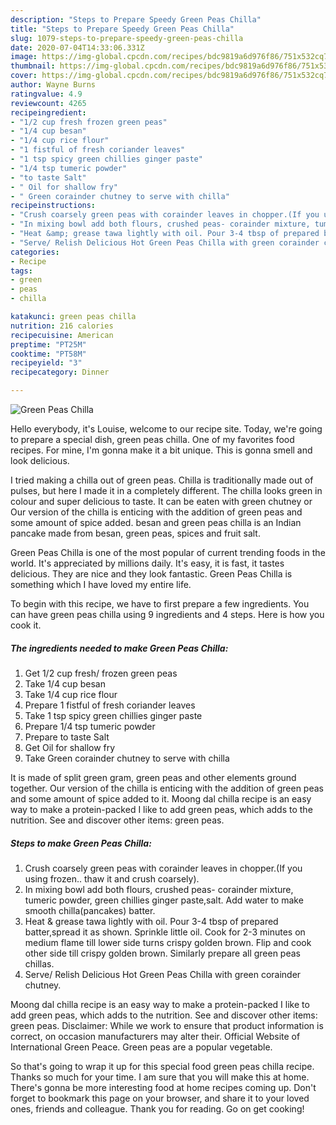 ```yaml
---
description: "Steps to Prepare Speedy Green Peas Chilla"
title: "Steps to Prepare Speedy Green Peas Chilla"
slug: 1079-steps-to-prepare-speedy-green-peas-chilla
date: 2020-07-04T14:33:06.331Z
image: https://img-global.cpcdn.com/recipes/bdc9819a6d976f86/751x532cq70/green-peas-chilla-recipe-main-photo.jpg
thumbnail: https://img-global.cpcdn.com/recipes/bdc9819a6d976f86/751x532cq70/green-peas-chilla-recipe-main-photo.jpg
cover: https://img-global.cpcdn.com/recipes/bdc9819a6d976f86/751x532cq70/green-peas-chilla-recipe-main-photo.jpg
author: Wayne Burns
ratingvalue: 4.9
reviewcount: 4265
recipeingredient:
- "1/2 cup fresh frozen green peas"
- "1/4 cup besan"
- "1/4 cup rice flour"
- "1 fistful of fresh coriander leaves"
- "1 tsp spicy green chillies ginger paste"
- "1/4 tsp tumeric powder"
- "to taste Salt"
- " Oil for shallow fry"
- " Green corainder chutney to serve with chilla"
recipeinstructions:
- "Crush coarsely green peas with corainder leaves in chopper.(If you using frozen.. thaw it and crush coarsely)."
- "In mixing bowl add both flours, crushed peas- corainder mixture, tumeric powder, green chillies ginger paste,salt. Add water to make smooth chilla(pancakes) batter."
- "Heat &amp; grease tawa lightly with oil. Pour 3-4 tbsp of prepared batter,spread it as shown. Sprinkle little oil. Cook for 2-3 minutes on medium flame till lower side turns crispy golden brown. Flip and cook other side till crispy golden brown. Similarly prepare all green peas chillas."
- "Serve/ Relish Delicious Hot Green Peas Chilla with green corainder chutney."
categories:
- Recipe
tags:
- green
- peas
- chilla

katakunci: green peas chilla 
nutrition: 216 calories
recipecuisine: American
preptime: "PT25M"
cooktime: "PT58M"
recipeyield: "3"
recipecategory: Dinner

---
```



![Green Peas Chilla](https://img-global.cpcdn.com/recipes/bdc9819a6d976f86/751x532cq70/green-peas-chilla-recipe-main-photo.jpg)

Hello everybody, it's Louise, welcome to our recipe site. Today, we're going to prepare a special dish, green peas chilla. One of my favorites food recipes. For mine, I'm gonna make it a bit unique. This is gonna smell and look delicious.

I tried making a chilla out of green peas. Chilla is traditionally made out of pulses, but here I made it in a completely different. The chilla looks green in colour and super delicious to taste. It can be eaten with green chutney or Our version of the chilla is enticing with the addition of green peas and some amount of spice added. besan and green peas chilla is an Indian pancake made from besan, green peas, spices and fruit salt.

Green Peas Chilla is one of the most popular of current trending foods in the world. It's appreciated by millions daily. It's easy, it is fast, it tastes delicious. They are nice and they look fantastic. Green Peas Chilla is something which I have loved my entire life.


To begin with this recipe, we have to first prepare a few ingredients. You can have green peas chilla using 9 ingredients and 4 steps. Here is how you cook it.

<!--inarticleads1-->

##### The ingredients needed to make Green Peas Chilla:

1. Get 1/2 cup fresh/ frozen green peas
1. Take 1/4 cup besan
1. Take 1/4 cup rice flour
1. Prepare 1 fistful of fresh coriander leaves
1. Take 1 tsp spicy green chillies ginger paste
1. Prepare 1/4 tsp tumeric powder
1. Prepare to taste Salt
1. Get  Oil for shallow fry
1. Take  Green corainder chutney to serve with chilla


It is made of split green gram, green peas and other elements ground together. Our version of the chilla is enticing with the addition of green peas and some amount of spice added to it. Moong dal chilla recipe is an easy way to make a protein-packed I like to add green peas, which adds to the nutrition. See and discover other items: green peas. 

<!--inarticleads2-->

##### Steps to make Green Peas Chilla:

1. Crush coarsely green peas with corainder leaves in chopper.(If you using frozen.. thaw it and crush coarsely).
1. In mixing bowl add both flours, crushed peas- corainder mixture, tumeric powder, green chillies ginger paste,salt. Add water to make smooth chilla(pancakes) batter.
1. Heat &amp; grease tawa lightly with oil. Pour 3-4 tbsp of prepared batter,spread it as shown. Sprinkle little oil. Cook for 2-3 minutes on medium flame till lower side turns crispy golden brown. Flip and cook other side till crispy golden brown. Similarly prepare all green peas chillas.
1. Serve/ Relish Delicious Hot Green Peas Chilla with green corainder chutney.


Moong dal chilla recipe is an easy way to make a protein-packed I like to add green peas, which adds to the nutrition. See and discover other items: green peas. Disclaimer: While we work to ensure that product information is correct, on occasion manufacturers may alter their. Official Website of International Green Peace. Green peas are a popular vegetable. 

So that's going to wrap it up for this special food green peas chilla recipe. Thanks so much for your time. I am sure that you will make this at home. There's gonna be more interesting food at home recipes coming up. Don't forget to bookmark this page on your browser, and share it to your loved ones, friends and colleague. Thank you for reading. Go on get cooking!
